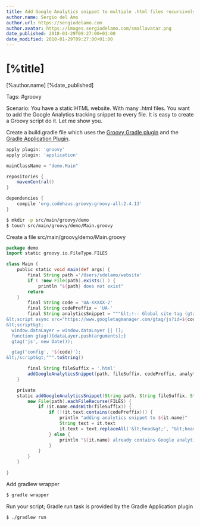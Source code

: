 ```yaml
---
title: Add Google Analytics snippet to multiple .html files recursively with a Groovy Script
author.name: Sergio del Amo
author.url: https://sergiodelamo.com
author.avatar: https://images.sergiodelamo.com/smallavatar.png 
date_published: 2018-01-29T09:27:00+01:00
date_modified: 2018-01-29T09:27:00+01:00
---
```


# [%title]

[%author.name] [%date_published]

Tags: #groovy

Scenario: You have a static HTML website. With many .html files. You want to add the Google Analytics tracking snippet to every file. It is easy to create a Groovy script do it. Let me show you.

Create a build.gradle file which uses the [Groovy Gradle plugin](https://docs.gradle.org/current/userguide/groovy_plugin.html) and the [Gradle Application Plugin](https://docs.gradle.org/current/userguide/application_plugin.html).

```groovy
apply plugin: 'groovy'
apply plugin: 'application'

mainClassName = "demo.Main"

repositories {
    mavenCentral()
}

dependencies {
    compile 'org.codehaus.groovy:groovy-all:2.4.13'
}
```

```bash
$ mkdir -p src/main/groovy/demo
$ touch src/main/groovy/demo/Main.groovy
```

Create a file src/main/groovy/demo/Main.groovy

```groovy
package demo
import static groovy.io.FileType.FILES

class Main {
    public static void main(def args) {
        final String path ='/Users/sdelamo/website'
        if ( !new File(path).exists() ) {
            println "${path} does not exist"
	    return
	}
        final String code = 'UA-XXXXX-2'
        final String codePreffix = 'UA-'
        final String analyticsSnippet = """&lt;!-- Global site tag (gtag.js) - Google Analytics --&gt;
&lt;script async src="https://www.googletagmanager.com/gtag/js?id=${code}"&gt;&lt;/script&gt;
&lt;script&gt;
  window.dataLayer = window.dataLayer || [];
  function gtag(){dataLayer.push(arguments);}
  gtag('js', new Date());

  gtag('config', '${code}');
&lt;/script&gt;""".toString()

        final String fileSuffix = '.html'
        addGoogleAnalyticsSnippet(path, fileSuffix, codePreffix, analyticsSnippet)
    }

    private
    static addGoogleAnalyticsSnippet(String path, String fileSuffix, String codePreffix, String analyticsSnippet) {
        new File(path).eachFileRecurse(FILES) {
            if (it.name.endsWith(fileSuffix)) {
                if (!(it.text.contains(codePreffix))) {
                    println "adding analytics snippet to ${it.name}"
                    String text = it.text
                    it.text = text.replaceAll('&lt;head&gt;', "&lt;head&gt;\n${analyticsSnippet}".toString())
                } else {
                    println "${it.name} already contains Google analytics snippet."
                }
            }
        }
    }

}
```

Add gradlew wrapper

```bash
$ gradle wrapper
```

Run your script; Gradle run task is provided by the Gradle Application plugin

```bash
$ ./gradlew run
```

